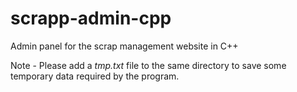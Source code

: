 # scrapp-admin-cpp
Admin panel for the scrap management website in C++


Note - Please add a *tmp.txt* file to the same directory to save some temporary data required by the program.
